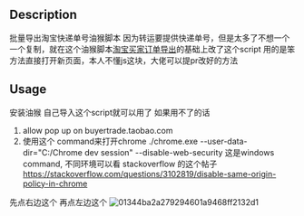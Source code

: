 ## Description
批量导出淘宝快递单号油猴脚本
因为转运要提供快递单号，但是太多了不想一个一个复制，就在这个油猴脚本[淘宝买家订单导出](https://greasyfork.org/en/scripts/414444-%E6%B7%98%E5%AE%9D%E4%B9%B0%E5%AE%B6%E8%AE%A2%E5%8D%95%E5%AF%BC%E5%87%BA)的基础上改了这个script 用的是笨方法直接打开新页面，本人不懂js这块，大佬可以提pr改好的方法
## Usage
安装油猴 自己导入这个script就可以用了
如果用不了的话
1. allow pop up on buyertrade.taobao.com
2. 使用这个 command来打开chrome ./chrome.exe --user-data-dir="C:/Chrome dev session" --disable-web-security 这是windows command, 不同环境可以看 stackoverflow 的这个帖子 https://stackoverflow.com/questions/3102819/disable-same-origin-policy-in-chrome

先点右边这个 再点左边这个
![01344ba2a279294601a9468ff2132d1](https://github.com/user-attachments/assets/1b6ff757-9176-4d1b-a568-b678788ecf74)
